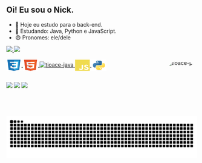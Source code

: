 ## Oi! Eu sou o Nick.

- 🔭 Hoje eu estudo para o back-end. 
- 🌱 Estudando: Java, Python e JavaScript.
- 😄 Pronomes: ele/dele

<div align="left">
  <a href="https://github.com/tioace">
  <img height="180em" src="https://github-readme-stats.vercel.app/api?username=tioace&show_icons=true&theme=nord&include_all_commits=true&count_private=true"/>
  <img height="180em" src="https://github-readme-stats.vercel.app/api/top-langs/?username=tioace&layout=compact&langs_count=7&theme=nord"/>
</div>
  
<div>
  <div style="display: inline_block"><br>
  <link rel="stylesheet" href="https://cdn.jsdelivr.net/gh/devicons/devicon@v2.15.1/devicon.min.css">
  <img align="center" alt="tioace-CSS" height="30" width="40" src="https://raw.githubusercontent.com/devicons/devicon/master/icons/css3/css3-original.svg">
  <img align="center" alt="tioace-HTML" height="30" width="40" src="https://raw.githubusercontent.com/devicons/devicon/master/icons/html5/html5-original.svg">
  <img aling="center" alt="tioace-java" height="30" width="40" src="https://cdn.jsdelivr.net/gh/devicons/devicon/icons/java/java-original.svg">
  <img align="center" alt="tioace-Js" height="30" width="40" src="https://raw.githubusercontent.com/devicons/devicon/master/icons/javascript/javascript-plain.svg">
  <img align="center" alt="tioacePython" height="30" width="40" src="https://raw.githubusercontent.com/devicons/devicon/master/icons/python/python-original.svg">
  <img align="right" alt="tioace-pic" height="150" style="border-radius:50px;" src="https://images7.alphacoders.com/401/401837.jpg">
</div>
  
##
  
<div> 
  <a href="https://instagram.com/i_m_fael" target="_blank"><img src="https://img.shields.io/badge/-Instagram-%23E4405F?style=for-the-badge&logo=instagram&logoColor=white" target="_blank"></a>
  <a href="https://discord.gg/nikku#1603" target="_blank"><img src="https://img.shields.io/badge/Discord-7289DA?style=for-the-badge&logo=discord&logoColor=white" target="_blank"></a> 
  <a href="https://telegram.com/zukinho" target="_blank"><img src="https://img.shields.io/badge/Telegram-2CA5E0?style=for-the-badge&logo=telegram&logoColor=white" target="_blank"></a> 
  
  ![Snake animation](https://github.com/tioace/tioace/blob/output/github-contribution-grid-snake.svg)
 
</div>
